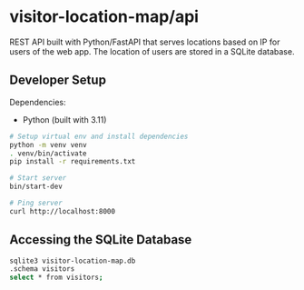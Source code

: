 # visitor-location-map/api

REST API built with Python/FastAPI that serves locations based on IP for users of the web app. The location of users are stored in a SQLite database.

## Developer Setup

Dependencies:

* Python (built with 3.11)

```sh
# Setup virtual env and install dependencies
python -m venv venv
. venv/bin/activate
pip install -r requirements.txt

# Start server
bin/start-dev 

# Ping server
curl http://localhost:8000
```

## Accessing the SQLite Database

```sh
sqlite3 visitor-location-map.db
.schema visitors
select * from visitors;
```